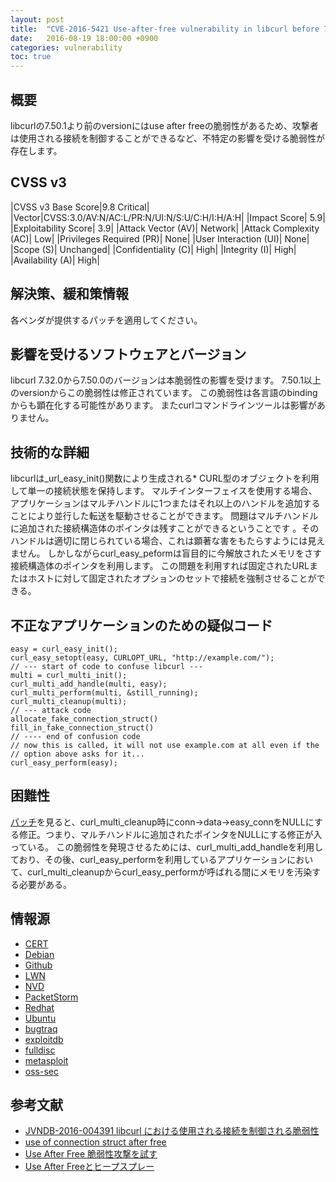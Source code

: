 ```yaml
---
layout: post
title:  "CVE-2016-5421 Use-after-free vulnerability in libcurl before 7.50.1"
date:   2016-08-19 18:00:00 +0900
categories: vulnerability
toc: true
---
```


## 概要

libcurlの7.50.1より前のversionにはuse after freeの脆弱性があるため、攻撃者は使用される接続を制御することができるなど、不特定の影響を受ける脆弱性が存在します。

## CVSS v3

|CVSS v3 Base Score|9.8 Critical|
|Vector|CVSS:3.0/AV:N/AC:L/PR:N/UI:N/S:U/C:H/I:H/A:H|
|Impact Score| 5.9|
|Exploitability Score| 3.9|
|Attack Vector (AV)| Network|
|Attack Complexity (AC)| Low|
|Privileges Required (PR)| None|
|User Interaction (UI)| None|
|Scope (S)| Unchanged|
|Confidentiality (C)| High|
|Integrity (I)| High|
|Availability (A)| High|

## 解決策、緩和策情報

各ベンダが提供するパッチを適用してください。

## 影響を受けるソフトウェアとバージョン

libcurl 7.32.0から7.50.0のバージョンは本脆弱性の影響を受けます。
7.50.1以上のversionからこの脆弱性は修正されています。
この脆弱性は各言語のbindingからも顕在化する可能性があります。
またcurlコマンドラインツールは影響がありません。

## 技術的な詳細

libcurlは_url_easy_init()関数により生成される* CURL型のオブジェクトを利用して単一の接続状態を保持します。
マルチインターフェイスを使用する場合、アプリケーションはマルチハンドルに1つまたはそれ以上のハンドルを追加することにより並行した転送を駆動させることができます。
問題はマルチハンドルに追加された接続構造体のポインタは残すことができるということです 。そのハンドルは適切に閉じられている場合、これは顕著な害をもたらすようには見えません。
しかしながらcurl_easy_peformは盲目的に今解放されたメモリをさす接続構造体のポインタを利用します。
この問題を利用すれば固定されたURLまたはホストに対して固定されたオプションのセットで接続を強制させることができる。

## 不正なアプリケーションのための疑似コード

```
easy = curl_easy_init();
curl_easy_setopt(easy, CURLOPT_URL, "http://example.com/");
// --- start of code to confuse libcurl ---
multi = curl_multi_init();
curl_multi_add_handle(multi, easy);
curl_multi_perform(multi, &still_running);
curl_multi_cleanup(multi);
// --- attack code
allocate_fake_connection_struct()
fill_in_fake_connection_struct()
// ---- end of confusion code
// now this is called, it will not use example.com at all even if the
// option above asks for it...
curl_easy_perform(easy);
```

## 困難性

[パッチ](https://curl.haxx.se/CVE-2016-5421.patch)を見ると、curl_multi_cleanup時にconn->data->easy_connをNULLにする修正。つまり、マルチハンドルに追加されたポインタをNULLにする修正が入っている。
この脆弱性を発現させるためには、curl_multi_add_handleを利用しており、その後、curl_easy_performを利用しているアプリケーションにおいて、curl_multi_cleanupからcurl_easy_performが呼ばれる間にメモリを汚染する必要がある。

## 情報源

 * [CERT](https://www.kb.cert.org/vuls/byid?query=CVE-2016-5421&searchview=)
 * [Debian](https://security-tracker.debian.org/tracker/CVE-2016-5421)
 * [Github](https://github.com/search?q="CVE-2016-5421")
 * [LWN](https://lwn.net/Search/DoSearch?words=CVE-2016-5421)
 * [NVD](https://web.nvd.nist.gov/view/vuln/detail?vulnId=CVE-2016-5421)
 * [PacketStorm](https://packetstormsecurity.com/search/?q=CVE-2016-5421)
 * [Redhat](https://access.redhat.com/security/cve/CVE-2016-5421)
 * [Ubuntu](https://people.canonical.com/~ubuntu-security/cve/CVE-2016-5421.html)
 * [bugtraq](https://marc.info/?s=CVE-2016-5421&l=bugtraq)
 * [exploitdb](https://www.exploit-db.com/search/?action=search&cve=2016-5421)
 * [fulldisc](https://marc.info/?s=CVE-2016-5421&l=full-disclosure)
 * [metasploit](https://www.rapid7.com/db/search?q=CVE-2016-5421)
 * [oss-sec](https://marc.info/?s=CVE-2016-5421&l=oss-security)

## 参考文献

 * [JVNDB-2016-004391 libcurl における使用される接続を制御される脆弱性](http://jvndb.jvn.jp/ja/contents/2016/JVNDB-2016-004391.html)
 * [use of connection struct after free](https://curl.haxx.se/docs/adv_20160803C.html)
 * [Use After Free 脆弱性攻撃を試す](http://www.slideshare.net/monochrojazz/use-after-free)
 * [Use After Freeとヒープスプレー](http://www.atmarkit.co.jp/ait/articles/1409/22/news010.html)


